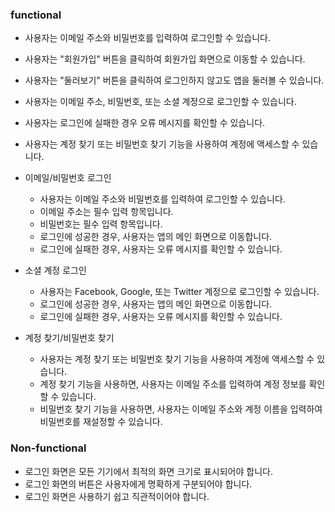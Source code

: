 ### functional

- 사용자는 이메일 주소와 비밀번호를 입력하여 로그인할 수 있습니다.
- 사용자는 "회원가입" 버튼을 클릭하여 회원가입 화면으로 이동할 수 있습니다.
- 사용자는 "둘러보기" 버튼을 클릭하여 로그인하지 않고도 앱을 둘러볼 수 있습니다.
- 사용자는 이메일 주소, 비밀번호, 또는 소셜 계정으로 로그인할 수 있습니다.
- 사용자는 로그인에 실패한 경우 오류 메시지를 확인할 수 있습니다.
- 사용자는 계정 찾기 또는 비밀번호 찾기 기능을 사용하여 계정에 액세스할 수 있습니다.

- 이메일/비밀번호 로그인
    - 사용자는 이메일 주소와 비밀번호를 입력하여 로그인할 수 있습니다.
    - 이메일 주소는 필수 입력 항목입니다.
    - 비밀번호는 필수 입력 항목입니다.
    - 로그인에 성공한 경우, 사용자는 앱의 메인 화면으로 이동합니다.
    - 로그인에 실패한 경우, 사용자는 오류 메시지를 확인할 수 있습니다.

- 소셜 계정 로그인
    - 사용자는 Facebook, Google, 또는 Twitter 계정으로 로그인할 수 있습니다.
    - 로그인에 성공한 경우, 사용자는 앱의 메인 화면으로 이동합니다.
    - 로그인에 실패한 경우, 사용자는 오류 메시지를 확인할 수 있습니다.

- 계정 찾기/비밀번호 찾기
    - 사용자는 계정 찾기 또는 비밀번호 찾기 기능을 사용하여 계정에 액세스할 수 있습니다.
    - 계정 찾기 기능을 사용하면, 사용자는 이메일 주소를 입력하여 계정 정보를 확인할 수 있습니다.
    - 비밀번호 찾기 기능을 사용하면, 사용자는 이메일 주소와 계정 이름을 입력하여 비밀번호를 재설정할 수 있습니다.

### Non-functional

- 로그인 화면은 모든 기기에서 최적의 화면 크기로 표시되어야 합니다.
- 로그인 화면의 버튼은 사용자에게 명확하게 구분되어야 합니다.
- 로그인 화면은 사용하기 쉽고 직관적이어야 합니다.